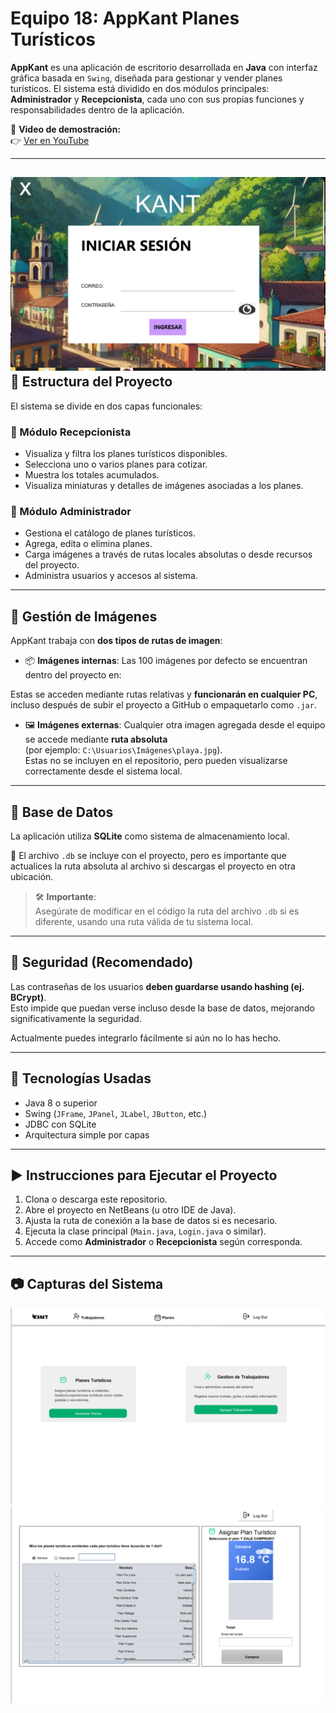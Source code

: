 Equipo 18: AppKant Planes Turísticos
====================================

**AppKant** es una aplicación de escritorio desarrollada en **Java** con interfaz gráfica basada en `Swing`, diseñada para gestionar y vender planes turísticos. El sistema está dividido en dos módulos principales: **Administrador** y **Recepcionista**, cada uno con sus propias funciones y responsabilidades dentro de la aplicación.

🔗 **Video de demostración:**  
👉 [Ver en YouTube](https://youtu.be/Pp1ZxmI0CH8)

---
![Pantalla principal](KANT2.png)
🧭 Estructura del Proyecto
--------------------------

El sistema se divide en dos capas funcionales:

### 👤 Módulo Recepcionista
- Visualiza y filtra los planes turísticos disponibles.
- Selecciona uno o varios planes para cotizar.
- Muestra los totales acumulados.
- Visualiza miniaturas y detalles de imágenes asociadas a los planes.

### 🔐 Módulo Administrador
- Gestiona el catálogo de planes turísticos.
- Agrega, edita o elimina planes.
- Carga imágenes a través de rutas locales absolutas o desde recursos del proyecto.
- Administra usuarios y accesos al sistema.

---

📁 Gestión de Imágenes
----------------------

AppKant trabaja con **dos tipos de rutas de imagen**:

- 📦 **Imágenes internas**: Las 100 imágenes por defecto se encuentran dentro del proyecto en:


Estas se acceden mediante rutas relativas y **funcionarán en cualquier PC**, incluso después de subir el proyecto a GitHub o empaquetarlo como `.jar`.

- 🖼️ **Imágenes externas**: Cualquier otra imagen agregada desde el equipo se accede mediante **ruta absoluta**  
(por ejemplo: `C:\Usuarios\Imágenes\playa.jpg`).  
Estas no se incluyen en el repositorio, pero pueden visualizarse correctamente desde el sistema local.

---

💾 Base de Datos
----------------

La aplicación utiliza **SQLite** como sistema de almacenamiento local.

📌 El archivo `.db` se incluye con el proyecto, pero es importante que actualices la ruta absoluta al archivo si descargas el proyecto en otra ubicación.

> 🛠️ **Importante**:  
> Asegúrate de modificar en el código la ruta del archivo `.db` si es diferente, usando una ruta válida de tu sistema local.

---

🔐 Seguridad (Recomendado)
--------------------------

Las contraseñas de los usuarios **deben guardarse usando hashing (ej. BCrypt)**.  
Esto impide que puedan verse incluso desde la base de datos, mejorando significativamente la seguridad.

Actualmente puedes integrarlo fácilmente si aún no lo has hecho.

---

📌 Tecnologías Usadas
---------------------

- Java 8 o superior
- Swing (`JFrame`, `JPanel`, `JLabel`, `JButton`, etc.)
- JDBC con SQLite
- Arquitectura simple por capas

---

▶️ Instrucciones para Ejecutar el Proyecto
------------------------------------------

1. Clona o descarga este repositorio.
2. Abre el proyecto en NetBeans (u otro IDE de Java).
3. Ajusta la ruta de conexión a la base de datos si es necesario.
4. Ejecuta la clase principal (`Main.java`, `Login.java` o similar).
5. Accede como **Administrador** o **Recepcionista** según corresponda.

---

📷 Capturas del Sistema
-----------------------
![Tabla de planes](KANT1.png)
![Gestión de administrador](KANT3.png)






